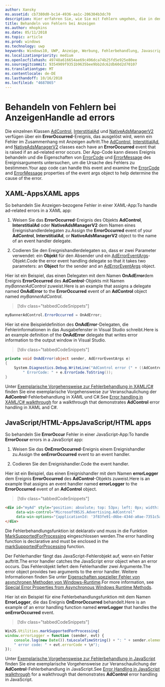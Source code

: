 ```yaml
---
author: Xansky
ms.assetid: cb7380d0-bc14-4936-aa1c-206304b3dc70
description: Hier erfahren Sie, wie Sie mit Fehlern umgehen, die in den Microsoft Advertising-Bibliotheken von der AdControl-Klasse generiert werden.
title: Behandeln von Fehlern bei Anzeigen
ms.author: mhopkins
ms.date: 05/11/2018
ms.topic: article
ms.prod: windows
ms.technology: uwp
keywords: Windows10, UWP, Anzeige, Werbung, Fehlerbehandlung, Javascript, XAML, C#
ms.localizationpriority: medium
ms.openlocfilehash: 49748a616654ae69c496dca74b25fd5e925e80ee
ms.sourcegitcommit: 9354909f9351b9635bee9bb2dc62db60d2d70107
ms.translationtype: MT
ms.contentlocale: de-DE
ms.lasthandoff: 10/16/2018
ms.locfileid: "4687865"
---
```

# <a name="handle-ad-errors"></a><span data-ttu-id="bf13d-104">Behandeln von Fehlern bei Anzeigen</span><span class="sxs-lookup"><span data-stu-id="bf13d-104">Handle ad errors</span></span>

<span data-ttu-id="bf13d-105">Die einzelnen Klassen [AdControl](https://docs.microsoft.com/uwp/api/microsoft.advertising.winrt.ui.adcontrol), [InterstitialAd](https://docs.microsoft.com/uwp/api/microsoft.advertising.winrt.ui.interstitialad) und [NativeAdsManagerV2](https://docs.microsoft.com/uwp/api/microsoft.advertising.winrt.ui.nativeadsmanagerv2) verfügen über ein **ErrorOccurred**-Ereignis, das ausgelöst wird, wenn ein Fehler im Zusammenhang mit Anzeigen auftritt.</span><span class="sxs-lookup"><span data-stu-id="bf13d-105">The [AdControl](https://docs.microsoft.com/uwp/api/microsoft.advertising.winrt.ui.adcontrol),  [InterstitialAd](https://docs.microsoft.com/uwp/api/microsoft.advertising.winrt.ui.interstitialad), and [NativeAdsManagerV2](https://docs.microsoft.com/uwp/api/microsoft.advertising.winrt.ui.nativeadsmanagerv2) classes each have an **ErrorOccurred** event that is raised if an ad-related error occurs.</span></span> <span data-ttu-id="bf13d-106">Der App-Code kann dieses Ereignis behandeln und die Eigenschaften von [ErrorCode](https://docs.microsoft.com/uwp/api/microsoft.advertising.winrt.ui.aderroreventargs.errorcode) und [ErrorMessage](https://docs.microsoft.com/uwp/api/microsoft.advertising.winrt.ui.aderroreventargs.errormessage) des Ereignisarguments untersuchen, um die Ursache des Fehlers zu bestimmen.</span><span class="sxs-lookup"><span data-stu-id="bf13d-106">Your app code can handle this event and examine the [ErrorCode](https://docs.microsoft.com/uwp/api/microsoft.advertising.winrt.ui.aderroreventargs.errorcode) and [ErrorMessage](https://docs.microsoft.com/uwp/api/microsoft.advertising.winrt.ui.aderroreventargs.errormessage) properties of the event args object to help determine the cause of the error.</span></span>

<span id="bkmk-dotnet"/>

## <a name="xaml-apps"></a><span data-ttu-id="bf13d-107">XAML-Apps</span><span class="sxs-lookup"><span data-stu-id="bf13d-107">XAML apps</span></span>

<span data-ttu-id="bf13d-108">So behandeln Sie Anzeigen-bezogene Fehler in einer XAML-App:</span><span class="sxs-lookup"><span data-stu-id="bf13d-108">To handle ad-related errors in a XAML app:</span></span>

1. <span data-ttu-id="bf13d-109">Weisen Sie das **ErrorOccurred**-Ereignis des Objekts **AdControl**, **InterstitialAd** oder **NativeAdsManagerV2** dem Namen eines Ereignishandlerdelegaten zu.</span><span class="sxs-lookup"><span data-stu-id="bf13d-109">Assign the **ErrorOccurred** event of your **AdControl**, **InterstitialAd**, or **NativeAdsManagerV2** object to the name of an event handler delegate.</span></span>

2. <span data-ttu-id="bf13d-110">Codieren Sie den Ereignishandlerdelegaten so, dass er zwei Parameter verwendet: ein **Objekt** für den Absender und ein [AdErrorEventArgs](https://docs.microsoft.com/uwp/api/microsoft.advertising.winrt.ui.aderroreventargs)-Objekt.</span><span class="sxs-lookup"><span data-stu-id="bf13d-110">Code the error event handling delegate so that it takes two parameters: an **Object** for the sender and an [AdErrorEventArgs](https://docs.microsoft.com/uwp/api/microsoft.advertising.winrt.ui.aderroreventargs) object.</span></span>

<span data-ttu-id="bf13d-111">Hier ist ein Beispiel, das einen Delegaten mit dem Namen **OnAdError**dem Ereignis **ErrorOccurred** des **AdControl**-Objekts mit Namen *myBannerAdControl* zuweist.</span><span class="sxs-lookup"><span data-stu-id="bf13d-111">Here is an example that assigns a delegate named **OnAdError** to the **ErrorOccurred** event of an **AdControl** object named *myBannerAdControl*.</span></span>

> [!div class="tabbedCodeSnippets"]
``` csharp
myBannerAdControl.ErrorOccurred = OnAdError;
```

<span data-ttu-id="bf13d-112">Hier ist eine Beispieldefinition des **OnAdError**-Delegaten, die Fehlerinformationen in das Ausgabefenster in Visual Studio schreibt.</span><span class="sxs-lookup"><span data-stu-id="bf13d-112">Here is an example definition of the **OnAdError** delegate that writes error information to the output window in Visual Studio.</span></span>

> [!div class="tabbedCodeSnippets"]
``` csharp
private void OnAdError(object sender, AdErrorEventArgs e)
{
    System.Diagnostics.Debug.WriteLine("AdControl error (" + ((AdControl)sender).Name + "): " + e.Error +
        " ErrorCode: " + e.ErrorCode.ToString());
}
```

<span data-ttu-id="bf13d-113">Unter [Exemplarische Vorgehensweise zur Fehlerbehandlung in XAML/C#](error-handling-in-xamlc-walkthrough.md) finden Sie eine exemplarische Vorgehensweise zur Veranschaulichung der **AdControl**-Fehlerbehandlung in XAML und C#.</span><span class="sxs-lookup"><span data-stu-id="bf13d-113">See [Error handling in XAML/C# walkthrough](error-handling-in-xamlc-walkthrough.md) for a walkthrough that demonstrates **AdControl** error handling in XAML and C#.</span></span>

<span id="bkmk-javascript"/>

## <a name="javascripthtml-apps"></a><span data-ttu-id="bf13d-114">JavaScript/HTML-Apps</span><span class="sxs-lookup"><span data-stu-id="bf13d-114">JavaScript/HTML apps</span></span>

<span data-ttu-id="bf13d-115">So behandeln Sie **ErrorOccur** Fehler in einer JavaScript-App:</span><span class="sxs-lookup"><span data-stu-id="bf13d-115">To handle **ErrorOccur** errors in a JavaScript app:</span></span>

1.  <span data-ttu-id="bf13d-116">Weisen Sie das **OnErrorOccurred**-Ereignis einem Ereignishandler zu.</span><span class="sxs-lookup"><span data-stu-id="bf13d-116">Assign the **onErrorOccurred** event to an event handler.</span></span>

2.  <span data-ttu-id="bf13d-117">Codieren Sie den Ereignishandler.</span><span class="sxs-lookup"><span data-stu-id="bf13d-117">Code the event handler.</span></span>

<span data-ttu-id="bf13d-118">Hier ist ein Beispiel, das einen Ereignishandler mit dem Namen **errorLogger** dem Ereignis **ErrorOccurred** des **AdControl**-Objekts zuweist.</span><span class="sxs-lookup"><span data-stu-id="bf13d-118">Here is an example that assigns an event handler named **errorLogger** to the **ErrorOccurred** event of an **AdControl** object.</span></span>

> [!div class="tabbedCodeSnippets"]
``` html
<div id="myAd" style="position: absolute; top: 53px; left: 0px; width: 250px; height: 250px; z-index: 1"
     data-win-control="MicrosoftNSJS.Advertising.AdControl"
     data-win-options="{applicationId: '3f83fe91-d6be-434d-a0ae-7351c5a997f1', adUnitId: 'test', onErrorOccurred: errorLogger}">
</div>
```

<span data-ttu-id="bf13d-119">Die Fehlerbehandlungsfunktion ist deklarativ und muss in die Funktion [MarkSupportedForProcessing](http://msdn.microsoft.com/library/windows/apps/Hh967819.aspx) eingeschlossen werden.</span><span class="sxs-lookup"><span data-stu-id="bf13d-119">The error handling function is declarative and must be enclosed in the [markSupportedForProcessing](http://msdn.microsoft.com/library/windows/apps/Hh967819.aspx) function.</span></span>

<span data-ttu-id="bf13d-120">Der Fehlerhandler fängt das JavaScript-Fehlerobjekt auf, wenn ein Fehler auftritt.</span><span class="sxs-lookup"><span data-stu-id="bf13d-120">The error handler catches the JavaScript error object when an error occurs.</span></span> <span data-ttu-id="bf13d-121">Das Fehlerobjekt liefert dem Fehlerhandler zwei Argumente.</span><span class="sxs-lookup"><span data-stu-id="bf13d-121">The error object provides two arguments to the error handler.</span></span> <span data-ttu-id="bf13d-122">Weitere Informationen finden Sie unter [Eigenschaften spezieller Fehler von asynchronen Methoden von Windows-Runtime](http://msdn.microsoft.com/library/windows/apps/hh994690.aspx).</span><span class="sxs-lookup"><span data-stu-id="bf13d-122">For more information, see [Special Error Properties from Asynchronous Windows Runtime Methods](http://msdn.microsoft.com/library/windows/apps/hh994690.aspx).</span></span>

<span data-ttu-id="bf13d-123">Hier ist ein Beispiel für eine Fehlerbehandlungsfunktion mit dem Namen **ErrorLogger**, die das Ereignis **OnErrorOccurred** behandelt.</span><span class="sxs-lookup"><span data-stu-id="bf13d-123">Here is an example of an error handling function named **errorLogger** that handles the **onErrorOccurred** event.</span></span>

> [!div class="tabbedCodeSnippets"]
``` javascript
WinJS.Utilities.markSupportedForProcessing(
window.errorLogger = function (sender, evt) {
    console.log(new Date()).toLocaleTimeString() + ": " + sender.element.id + " error: " + evt.errorMessage +
    " error code: " + evt.errorCode + \n");
});
```

<span data-ttu-id="bf13d-124">Unter [Exemplarische Vorgehensweise zur Fehlerbehandlung in JavaScript](error-handling-in-javascript-walkthrough.md) finden Sie eine exemplarische Vorgehensweise zur Veranschaulichung der **AdControl**-Fehlerbehandlung in JavaScript.</span><span class="sxs-lookup"><span data-stu-id="bf13d-124">See [Error Handling in JavaScript walkthrough](error-handling-in-javascript-walkthrough.md) for a walkthrough that demonstrates **AdControl** error handling in JavaScript.</span></span>
